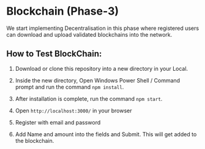 # Blockchain (Phase-3)


We start implementing Decentralisation in this phase where registered users can download and upload validated blockchains into the network.


## How to Test BlockChain:


1) Download or clone this repository into a new directory in your Local.

2) Inside the new directory, Open Windows Power Shell / Command prompt and run the command `npm install`.

3) After installation is complete, run the command `npm start`.

4) Open `http://localhost:3000/` in your browser

5) Register with email and password

6) Add Name and amount into the fields and Submit. This will get added to the blockchain. 
